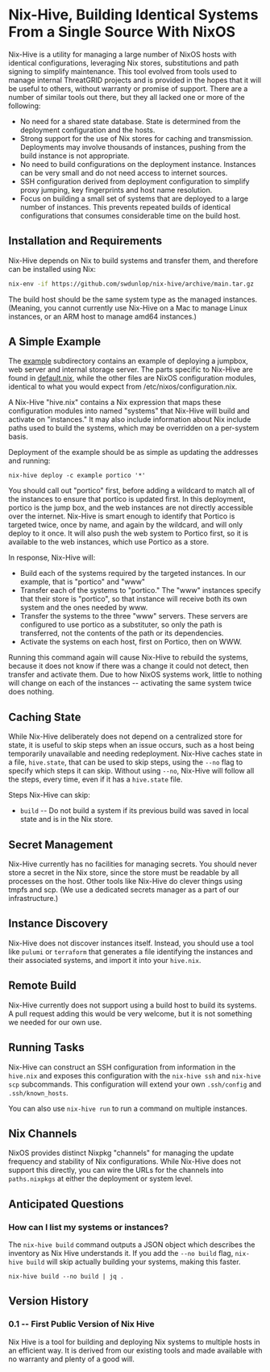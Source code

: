 # Nix-Hive, Building Identical Systems From a Single Source With NixOS

Nix-Hive is a utility for managing a large number of NixOS hosts with identical configurations, leveraging Nix stores,
substitutions and path signing to simplify maintenance.  This tool evolved from tools used to manage internal ThreatGRID 
projects and is provided in the hopes that it will be useful to others, without warranty or promise of support.  There 
are a number of similar tools out there, but they all lacked one or more of the following:

- No need for a shared state database.  State is determined from the deployment configuration and the hosts.
- Strong support for the use of Nix stores for caching and transmission.  Deployments may involve thousands of
  instances, pushing from the build instance is not appropriate.
- No need to build configurations on the deployment instance.  Instances can be very small and do not need access to
  internet sources.
- SSH configuration derived from deployment configuration to simplify proxy jumping, key fingerprints and host name
  resolution.
- Focus on building a small set of systems that are deployed to a large number of instances.  This prevents repeated
  builds of identical configurations that consumes considerable time on the build host.

## Installation and Requirements

Nix-Hive depends on Nix to build systems and transfer them, and therefore can be installed using Nix:

```sh
nix-env -if https://github.com/swdunlop/nix-hive/archive/main.tar.gz
```

The build host should be the same system type as the managed instances.  (Meaning, you cannot currently use Nix-Hive
on a Mac to manage Linux instances, or an ARM host to manage amd64 instances.)

## A Simple Example

The [example](./example) subdirectory contains an example of deploying a jumpbox, web server and internal storage
server.  The parts specific to Nix-Hive are found in [default.nix](./example/default.nix), while the other files are
NixOS configuration modules, identical to what you would expect from /etc/nixos/configuration.nix.

A Nix-Hive "hive.nix" contains a Nix expression that maps these configuration modules into named "systems" that
Nix-Hive will build and activate on "instances."  It may also include information about Nix include paths used to
build the systems, which may be overridden on a per-system basis.

Deployment of the example should be as simple as updating the addresses and running:

```
nix-hive deploy -c example portico '*'
```

You should call out "portico" first, before adding a wildcard to match all of the instances to ensure that portico is 
updated first.  In this deployment, portico is the jump box, and the web instances are not directly accessible over
the internet.  Nix-Hive is smart enough to identify that Portico is targeted twice, once by name, and again by the
wildcard, and will only deploy to it once.  It will also push the web system to Portico first, so it is available to the
web instances, which use Portico as a store.

In response, Nix-Hive will:

- Build each of the systems required by the targeted instances.  In our example, that is "portico" and "www"
- Transfer each of the systems to "portico."  The "www" instances specify that their store is "portico", so that
  instance will receive both its own system and the ones needed by www.
- Transfer the systems to the three "www" servers.  These servers are configured to use portico as a substituter, so
  only the path is transferred, not the contents of the path or its dependencies.
- Activate the systems on each host, first on Portico, then on WWW.

Running this command again will cause Nix-Hive to rebuild the systems, because it does not know if there was a change
it could not detect, then transfer and activate them.  Due to how NixOS systems work, little to nothing will change on
each of the instances -- activating the same system twice does nothing.

## Caching State

While Nix-Hive deliberately does not depend on a centralized store for state, it is useful to skip steps when an issue 
occurs, such as a host being temporarily unavailable and needing redeployment.  Nix-Hive caches state in a file, 
`hive.state`, that can be used to skip steps, using the `--no` flag to specify which steps it can skip.  Without
using `--no`, Nix-Hive will follow all the steps, every time, even if it has a `hive.state` file.

Steps Nix-Hive can skip:

- `build` -- Do not build a system if its previous build was saved in local state and is in the Nix store.

## Secret Management

Nix-Hive currently has no facilities for managing secrets.  You should never store a secret in the Nix store, since
the store must be readable by all processes on the host.  Other tools like Nix-Hive do clever things using tmpfs and
scp.  (We use a dedicated secrets manager as a part of our infrastructure.)

## Instance Discovery

Nix-Hive does not discover instances itself.  Instead, you should use a tool like `pulumi` or `terraform` that 
generates a file identifying the instances and their associated systems, and import it into your `hive.nix`.

## Remote Build

Nix-Hive currently does not support using a build host to build its systems.  A pull request adding this would be very
welcome, but it is not something we needed for our own use.

## Running Tasks

Nix-Hive can construct an SSH configuration from information in the `hive.nix` and exposes this configuration
with the `nix-hive ssh` and `nix-hive scp` subcommands.  This configuration will extend your own `.ssh/config` and
`.ssh/known_hosts`.

You can also use `nix-hive run` to run a command on multiple instances.

## Nix Channels

NixOS provides distinct Nixpkg "channels" for managing the update frequency and stability of Nix configurations.  While
Nix-Hive does not support this directly, you can wire the URLs for the channels into `paths.nixpkgs` at either the 
deployment or system level.

## Anticipated Questions

### How can I list my systems or instances?

The `nix-hive build` command outputs a JSON object which describes the inventory as Nix Hive understands it.  If you add the `--no build` flag, `nix-hive build` will skip actually building your systems, making this faster.

```
nix-hive build --no build | jq .
```

## Version History

### 0.1 -- First Public Version of Nix Hive

Nix Hive is a tool for building and deploying Nix systems to multiple hosts in an efficient way.  It is derived from
our existing tools and made available with no warranty and plenty of a good will.
